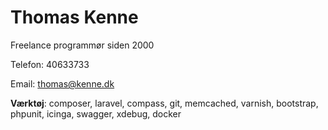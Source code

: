# Thomas Kenne

Freelance programmør siden 2000

Telefon: 40633733 

Email: thomas@kenne.dk

**Værktøj**: composer, laravel, compass, git, memcached, varnish, bootstrap, phpunit, icinga, swagger, xdebug, docker
